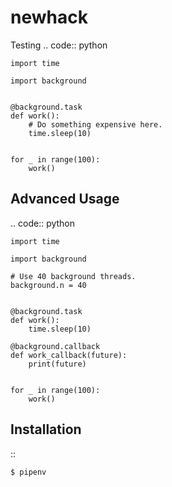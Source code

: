 # newhack
Testing
.. code:: python


    import time

    import background


    @background.task
    def work():
        # Do something expensive here.
        time.sleep(10)


    for _ in range(100):
        work()


Advanced Usage
--------------

.. code:: python

    import time

    import background

    # Use 40 background threads.
    background.n = 40
    

    @background.task
    def work():
        time.sleep(10)

    @background.callback
    def work_callback(future):
        print(future)


    for _ in range(100):
        work()

Installation
------------

::

    $ pipenv
